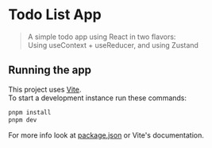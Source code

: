 # Todo List App

> A simple todo app using React in two flavors:  
> Using useContext + useReducer, and using Zustand

## Running the app

This project uses [Vite](https://vitejs.dev/).  
To start a development instance run these commands:

```sh
pnpm install
pnpm dev
```

For more info look at [package.json](package.json) or Vite's documentation.
